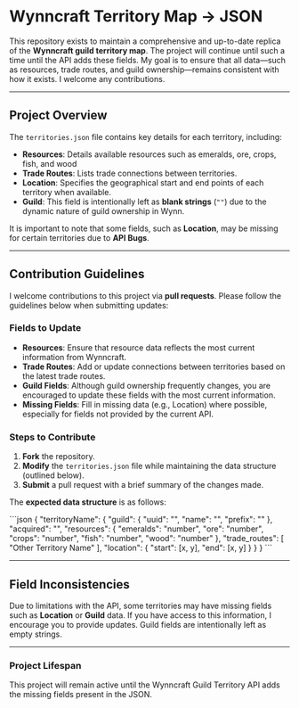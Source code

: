 
# **Wynncraft Territory Map -> JSON**

This repository exists to maintain a comprehensive and up-to-date replica of the **Wynncraft guild territory map**. The project will continue until such a time until the API adds these fields. My goal is to ensure that all data—such as resources, trade routes, and guild ownership—remains consistent with how it exists. I welcome any contributions.

---

## **Project Overview**

The `territories.json` file contains key details for each territory, including:

- **Resources**: Details available resources such as emeralds, ore, crops, fish, and wood
- **Trade Routes**: Lists trade connections between territories.
- **Location**: Specifies the geographical start and end points of each territory when available.
- **Guild**: This field is intentionally left as **blank strings** (`""`) due to the dynamic nature of guild ownership in Wynn.

It is important to note that some fields, such as **Location**, may be missing for certain territories due to **API Bugs**.

---

## **Contribution Guidelines**

I welcome contributions to this project via **pull requests**. Please follow the guidelines below when submitting updates:

### **Fields to Update**
- **Resources**: Ensure that resource data reflects the most current information from Wynncraft.
- **Trade Routes**: Add or update connections between territories based on the latest trade routes.
- **Guild Fields**: Although guild ownership frequently changes, you are encouraged to update these fields with the most current information.
- **Missing Fields**: Fill in missing data (e.g., Location) where possible, especially for fields not provided by the current API.

### **Steps to Contribute**
1. **Fork** the repository.
2. **Modify** the `territories.json` file while maintaining the data structure (outlined below).
3. **Submit** a pull request with a brief summary of the changes made.

The **expected data structure** is as follows:

\`\`\`json
{
  "territoryName": {
    "guild": {
      "uuid": "",
      "name": "",
      "prefix": ""
    },
    "acquired": "",
    "resources": {
      "emeralds": "number",
      "ore": "number",
      "crops": "number",
      "fish": "number",
      "wood": "number"
    },
    "trade_routes": [
      "Other Territory Name"
    ],
    "location": {
      "start": [x, y],
      "end": [x, y]
    }
  }
}
\`\`\`

---

## **Field Inconsistencies**

Due to limitations with the API, some territories may have missing fields such as **Location** or **Guild** data. If you have access to this information, I encourage you to provide updates. Guild fields are intentionally left as empty strings.

---

### **Project Lifespan**

This project will remain active until the Wynncraft Guild Territory API adds the missing fields present in the JSON. 
